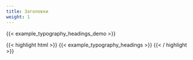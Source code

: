 ```yaml
---
title: Заголовки
weight: 1
---
```


{{< example_typography_headings_demo >}}

{{< highlight html >}}
{{< example_typography_headings >}}
{{< / highlight >}}
